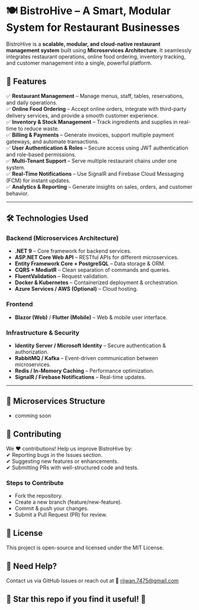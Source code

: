 # 🍽️ BistroHive – A Smart, Modular System for Restaurant Businesses  

BistroHive is a **scalable, modular, and cloud-native restaurant management system** built using **Microservices Architecture**. It seamlessly integrates restaurant operations, online food ordering, inventory tracking, and customer management into a single, powerful platform.

## 🚀 Features  
✅ **Restaurant Management** – Manage menus, staff, tables, reservations, and daily operations.  
✅ **Online Food Ordering** – Accept online orders, integrate with third-party delivery services, and provide a smooth customer experience.  
✅ **Inventory & Stock Management** – Track ingredients and supplies in real-time to reduce waste.  
✅ **Billing & Payments** – Generate invoices, support multiple payment gateways, and automate transactions.  
✅ **User Authentication & Roles** – Secure access using JWT authentication and role-based permissions.  
✅ **Multi-Tenant Support** – Serve multiple restaurant chains under one system.  
✅ **Real-Time Notifications** – Use SignalR and Firebase Cloud Messaging (FCM) for instant updates.  
✅ **Analytics & Reporting** – Generate insights on sales, orders, and customer behavior.  

---

## 🛠️ Technologies Used  

### **Backend (Microservices Architecture)**  
- **.NET 9** – Core framework for backend services.  
- **ASP.NET Core Web API** – RESTful APIs for different microservices.  
- **Entity Framework Core + PostgreSQL** – Data storage & ORM.  
- **CQRS + MediatR** – Clean separation of commands and queries.  
- **FluentValidation** – Request validation.  
- **Docker & Kubernetes** – Containerized deployment & orchestration.  
- **Azure Services / AWS (Optional)** – Cloud hosting.  

### **Frontend**  
- **Blazor (Web)** / **Flutter (Mobile)** – Web & mobile user interface.  

### **Infrastructure & Security**  
- **Identity Server / Microsoft Identity** – Secure authentication & authorization.  
- **RabbitMQ / Kafka** – Event-driven communication between microservices.  
- **Redis / In-Memory Caching** – Performance optimization.  
- **SignalR / Firebase Notifications** – Real-time updates.  

---

## 📁 Microservices Structure 
- comming soon

## 🤝 Contributing
We ❤️ contributions! Help us improve BistroHive by: <br>
✔ Reporting bugs in the Issues section.<br>
✔ Suggesting new features or enhancements.<br>
✔ Submitting PRs with well-structured code and tests.<br>

### Steps to Contribute
- Fork the repository.
- Create a new branch (feature/new-feature).
- Commit & push your changes.
- Submit a Pull Request (PR) for review.

## 📄 License
This project is open-source and licensed under the MIT License.

## 📧 Need Help?
Contact us via GitHub Issues or reach out at 📩 rijwan.7475@gmail.com

## 🌟 Star this repo if you find it useful! 🚀
